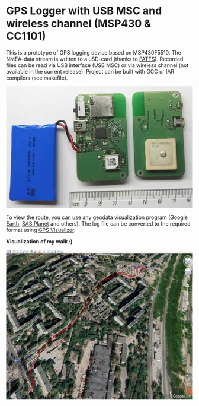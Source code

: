 # GPS Logger with USB MSC and wireless channel (MSP430 & CC1101)

This is a prototype of GPS logging device based on MSP430F5510. The NMEA-data stream is written to a µSD-card (thanks to [FATFS](http://elm-chan.org/fsw/ff/00index_e.html)). Recorded files can be read via USB interface (USB MSC) or via wireless channel (not available in the current release). Project can be built with GCC or IAR compilers (see makefile).

![log](./hw/gps_logger_img.jpg)

To view the route, you can use any geodata visualization program ([Google Earth](https://earth.google.com), [SAS Planet](http://www.sasgis.org/sasplaneta) and others). The log file can be converted to the required format using [GPS Visualizer](https://www.gpsvisualizer.com).

**Visualization of my walk :)**

![log](./doc/LOG001.jpg)
